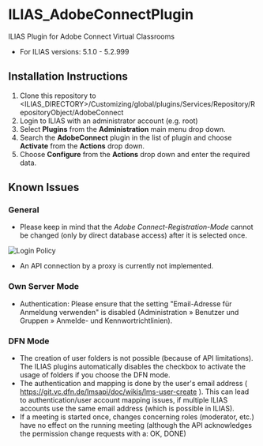 # ILIAS_AdobeConnectPlugin
ILIAS Plugin for Adobe Connect Virtual Classrooms
* For ILIAS versions: 5.1.0 - 5.2.999

## Installation Instructions
1. Clone this repository to <ILIAS_DIRECTORY>/Customizing/global/plugins/Services/Repository/RepositoryObject/AdobeConnect
2. Login to ILIAS with an administrator account (e.g. root)
3. Select **Plugins** from the **Administration** main menu drop down.
4. Search the **AdobeConnect** plugin in the list of plugin and choose **Activate** from the **Actions** drop down.
5. Choose **Configure** from the **Actions** drop down and enter the required data.

## Known Issues

### General
* Please keep in mind that the *Adobe Connect-Registration-Mode* cannot be changed (only by direct database access) after it is selected once.

![Login Policy](https://mjansendatabay.github.io/ILIAS/Plugins/AdobeConnect/loginpolicy.png)

* An API connection by a proxy is currently not implemented.

### Own Server Mode
* Authentication: Please ensure that the setting "Email-Adresse für Anmeldung verwenden" is disabled (Administration » Benutzer und Gruppen » Anmelde- und Kennwortrichtlinien).

### DFN Mode
* The creation of user folders is not possible (because of API limitations). The ILIAS plugins automatically disables the checkbox to activate the usage of folders if you choose the DFN mode. 
* The authentication and mapping is done by the user's email address ( https://git.vc.dfn.de/lmsapi/doc/wikis/lms-user-create ). This can lead to authentication/user account mapping issues, if multiple ILIAS accounts use the same email address (which is possible in ILIAS).
* If a meeting is started once, changes concerning roles (moderator, etc.) have no effect on the running meeting (although the API acknowledges the permission change requests with a: OK, DONE)
